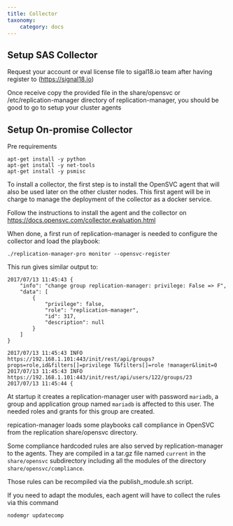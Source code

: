 ```yaml
---
title: Collector
taxonomy:
    category: docs
---
```


## Setup SAS Collector

Request your account or eval license file to sigal18.io team after having register to (https://signal18.io)

Once receive copy the provided file in the share/opensvc or /etc/replication-manager directory of replication-manager, you should be good to go to setup your cluster agents  

## Setup On-promise Collector

Pre requirements
```  
apt-get install -y python
apt-get install -y net-tools
apt-get install -y psmisc
```

To install a collector, the first step is to install the OpenSVC agent that will also be used later on the other cluster nodes. This first agent will be in charge to manage the deployment of the collector as a docker service.

Follow the instructions to install the agent and the collector on https://docs.opensvc.com/collector.evaluation.html

When done, a first run of replication-manager is needed to configure the collector and load the playbook:

```
./replication-manager-pro monitor --opensvc-register
```

This run gives similar output to:
```
2017/07/13 11:45:43 {
	"info": "change group replication-manager: privilege: False => F",
	"data": [
		{
			"privilege": false,
			"role": "replication-manager",
			"id": 317,
			"description": null
		}
	]
}

2017/07/13 11:45:43 INFO  https://192.168.1.101:443/init/rest/api/groups?props=role,id&filters[]=privilege T&filters[]=role !manager&limit=0
2017/07/13 11:45:43 INFO  https://192.168.1.101:443/init/rest/api/users/122/groups/23
2017/07/13 11:45:44 {
```

At startup it creates a replication-manager user with password `mariadb`, a group and application group named `mariadb` is affected to this user. The needed roles and grants for this group are created.

repication-manager loads some playbooks call compliance in OpenSVC from the replication share/opensvc directory.

Some compliance hardcoded rules are also served by replication-manager to the agents. They are compiled in a tar.gz file named `current` in the `share/opensvc` subdirectory including all the modules of the directory `share/opensvc/compliance`.

Those rules can be recompiled via the publish_module.sh script.

If you need to adapt the modules, each agent will have to collect the rules via this command
```
nodemgr updatecomp
```
